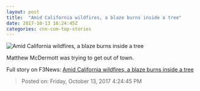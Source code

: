 ```yaml
---
layout: post
title:  "Amid California wildfires, a blaze burns inside a tree"
date: 2017-10-13 16:24:45Z
categories: cnn-com-top-stories
---
```


![Amid California wildfires, a blaze burns inside a tree](http://i2.cdn.cnn.com/cnnnext/dam/assets/171013090130-01-california-tree-fire-super-tease.jpg)

Matthew McDermott was trying to get out of town.


Full story on F3News: [Amid California wildfires, a blaze burns inside a tree](http://www.f3nws.com/n/BexatH)

> Posted on: Friday, October 13, 2017 4:24:45 PM
